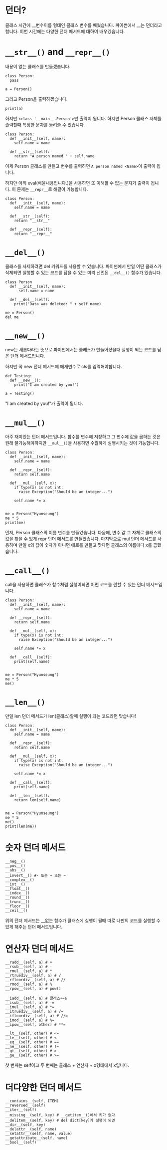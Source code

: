 # 던더?
클래스 시간에 __변수이름 형태인 클래스 변수를 배웠습니다. 파이썬에서 __는 던더라고 합니다. 이번 시간에는 다양한 던더 메서드에 대하여 배우겠습니다.

# `__str__()` and `__repr__()`
내용이 없는 클래스를 만들겠습니다.

```
class Person:
  pass

a = Person()
```

그리고 Person을 출력하겠습니다.

```
print(a)
```

하지만 `<class '__main__.Person'>`만 출력이 됩니다. 하지만 Person 클래스 자체를 출력할때 특정한 문자를 돌려줄 수 있습니다.

```
class Person:
  def __init__(self, name):
    self.name = name

  def __str__(self):
    return "A person named " + self.name
```

이제 Person 클래스를 만들고 변수를 출력하면 `A person named <Name>`이 출력이 됩니다.

하지만 아직 eval(배울내용입니다.)을 사용하면 또 이해할 수 없는 문자가 출력이 됩니다. 이 문제는 `__repr__`로 해결이 가능합니다.

```
class Person:
  def __init__(self, name):
    self.name = name

  def __str__(self):
    return "__str__"

  def __repr__(self):
    return "__repr__"
```

# `__del__()`
클래스를 사제하려면 del 키워드를 사용할 수 있습니다. 파이썬에서 만일 어떤 클래스가 삭제되면 실행할 수 있는 코드를 담을 수 있는 미리 선언된 `__del__()` 함수가 있습니다.

```
class Person
  def __init__(self, name):
      self.name = name

  def __del__(self):
    print("Data was deleted: " + self.name)

me = Person()
del me
```

# `__new__()`
new는 새롭다라는 뜻으로 파이썬에서는 클래스가 만들어졌을때 실행이 되는 코드를 담은 던더 메서드입니다.

하지만 꼭 new 던더 메서드에 매개변수로 cls를 입력해야합니다.

```
def Testing:
  def __new__():
    print("I am created by you!")

a = Testing()
```

"I am created by you!"가 출력이 됩니다.

# `__mul__()`
아주 재미있는 던더 메서드입니다. 함수를 변수에 저장하고 그 변수에 값을 곱하는 것은 원래 불가능해야하지만 `__mul__()`을 사용하면 수월하게 실행시키는 것이 가능합니다.

```
class Person:
  def __init__(self, name):
    self.name = name

  def __repr__(self):
    return self.name

  def __mul__(self, x):
    if type(x) is not int:
      raise Exception("Should be an integer...")

    self.name *= x


me = Person("Hyunseung")
me * 5
print(me)
```

먼저, Person 클래스의 이름 변수를 만들었습니다. 다음에, 변수 값 그 자체로 클래스의 값을 찾을 수 있게 repr 던더 메서드를 만들었습니다. 마지막으로 mul 던더 메서드를 사용하며 만일 x의 값이 숫자가 아니면 에로를 만들고 맞다면 클래스의 이름에다 x를 곱했습니다.

# `__call__()`
call을 사용하면 클래스가 함수처럼 실행이되면 어떤 코드를 런할 수 있는 던더 메서드입니다.

```
class Person:
  def __init__(self, name):
    self.name = name

  def __repr__(self):
    return self.name

  def __mul__(self, x):
    if type(x) is not int:
      raise Exception("Should be an integer...")

    self.name *= x

  def __call__(self):
    print(self.name)


me = Person("Hyunseung")
me * 5
me()
```

# `__len__()`
만일 len 던더 메서드가 len(클래스)할때 실행이 되는 코드라면 맞습니다!

```
class Person:
  def __init__(self, name):
    self.name = name

  def __repr__(self):
    return self.name

  def __mul__(self, x):
    if type(x) is not int:
      raise Exception("Should be an integer...")

    self.name *= x

  def __call__(self):
    print(self.name)

  def __len__(self):
    return len(self.name)


me = Person("Hyunseung")
me * 5
me()
print(len(me))
```

# 숫자 던더 메서드
```
__neg__()
__pos__()
__abs__()
__invert__() #- 또는 + 또는 ~
__complex__()
__int__()
__float__()
__index__()
__round__()
__trunc__()
__floor__()
__ceil__()
```

위의 던더 메서드는 __없는 함수가 클래스에 실행이 될때 따로 나만의 코드를 실행할 수 있게 해주는 던더 메서드입니다.

# 연산자 던더 메서드
```
__radd__(self, a) # +
__rsub__(self, a) # -
__rmul__(self, a) # *
__rtruediv__(self, a) # /
__rfloordiv__(self, a) # //
__rmod__(self, a) # %
__rpow__(self, a) # pow()

__iadd__(self, a) # 클래스+=a
__isub__(self, a) # -=
__imul__(self, a) # *=
__itruediv__(self, a) # /=
__ifloordiv__(self, a) # //=
__imod__(self, a) # %=
__ipow__(self, other) # **=

__lt__(self, other) # <=
__le__(self, other) # <
__eq__(self, other) # ==
__ne__(self, other) # !=
__gt__(self, other) # >
__ge__(self, other) # >=
```

첫 번째는 self이고 두 번째는 클래스 + 연산자 + x형태에서 x입니다.

# 더다양한 던더 메서드
```
__contains__(self, ITEM)
__reversed__(self)
__iter__(self)
__missing__(self, key) # __getitem__()에서 키가 없다
__delitem__(self, key) # del dict[key]가 실행이 되면
__dir__(self, key)
__delattr__(self, name)
__setattr__(self, name, value)
__getattribute__(self, name)
__bool__(self)
```
